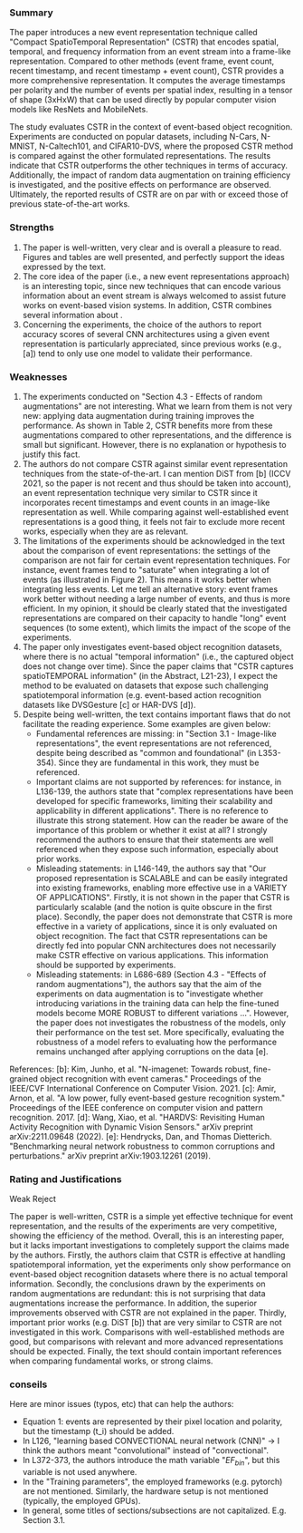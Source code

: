 ### Summary

The paper introduces a new event representation technique called "Compact SpatioTemporal Representation" (CSTR) that encodes spatial, temporal, and frequency information from an event stream into a frame-like representation. Compared to other methods (event frame, event count, recent timestamp, and recent timestamp + event count), CSTR provides a more comprehensive representation. It computes the average timestamps per polarity and the number of events per spatial index, resulting in a tensor of shape (3xHxW) that can be used directly by popular computer vision models like ResNets and MobileNets.

The study evaluates CSTR in the context of event-based object recognition. Experiments are conducted on popular datasets, including N-Cars, N-MNIST, N-Caltech101, and CIFAR10-DVS, where the proposed CSTR method is compared against the other formulated representations. The results indicate that CSTR outperforms the other techniques in terms of accuracy. Additionally, the impact of random data augmentation on training efficiency is investigated, and the positive effects on performance are observed. Ultimately, the reported results of CSTR are on par with or exceed those of previous state-of-the-art works.

### Strengths

1. The paper is well-written, very clear and is overall a pleasure to read. Figures and tables are well presented, and perfectly support the ideas expressed by the text.
2. The core idea of the paper (i.e., a new event representations approach) is an interesting topic, since new techniques that can encode various information about an event stream is always welcomed to assist future works on event-based vision systems. In addition, CSTR combines several information about .
3. Concerning the experiments, the choice of the authors to report accuracy scores of several CNN architectures using a given event representation is particularly appreciated, since previous works (e.g., [a]) tend to only use one model to validate their performance.

### Weaknesses

1. The experiments conducted on "Section 4.3 - Effects of random augmentations" are not interesting. What we learn from them is not very new: applying data augmentation during training improves the performance. As shown in Table 2, CSTR benefits more from these augmentations compared to other representations, and the difference is small but significant. However, there is no explanation or hypothesis to justify this fact.
2. The authors do not compare CSTR against similar event representation techniques from the state-of-the-art. I can mention DiST from [b] (ICCV 2021, so the paper is not recent and thus should be taken into account), an event representation technique very similar to CSTR since it incorporates recent timestamps and event counts in an image-like representation as well. While comparing against well-established event representations is a good thing, it feels not fair to exclude more recent works, especially when they are as relevant.
3. The limitations of the experiments should be acknowledged in the text about the comparison of event representations: the settings of the comparison are not fair for certain event representation techniques. For instance, event frames tend to "saturate" when integrating a lot of events (as illustrated in Figure 2). This means it works better when integrating less events. Let me tell an alternative story: event frames work better without needing a large number of events, and thus is more efficient. In my opinion, it should be clearly stated that the investigated representations are compared on their capacity to handle "long" event sequences (to some extent), which limits the impact of the scope of the experiments.
4. The paper only investigates event-based object recognition datasets, where there is no actual "temporal information" (i.e., the captured object does not change over time). Since the paper claims that "CSTR captures spatioTEMPORAL information" (in the Abstract, L21-23), I expect the method to be evaluated on datasets that expose such challenging spatiotemporal information (e.g. event-based action recognition datasets like DVSGesture [c] or HAR-DVS [d]).
5. Despite being well-written, the text contains important flaws that do not facilitate the reading experience. Some examples are given below:
   - Fundamental references are missing: in "Section 3.1 - Image-like representations", the event representations are not referenced, despite being described as "common and foundational" (in L353-354). Since they are fundamental in this work, they must be referenced.
   - Important claims are not supported by references: for instance, in L136-139, the authors state that "complex representations have been developed for specific frameworks, limiting their scalability and applicability in different applications". There is no reference to illustrate this strong statement. How can the reader be aware of the importance of this problem or whether it exist at all? I strongly recommend the authors to ensure that their statements are well referenced when they expose such information, especially about prior works.
   - Misleading statements: in L146-149, the authors say that "Our proposed representation is SCALABLE and can be easily integrated into existing frameworks, enabling more effective use in a VARIETY OF APPLICATIONS". Firstly, it is not shown in the paper that CSTR is particularly scalable (and the notion is quite obscure in the first place). Secondly, the paper does not demonstrate that CSTR is more effective in a variety of applications, since it is only evaluated on object recognition. The fact that CSTR representations can be directly fed into popular CNN architectures does not necessarily make CSTR effective on various applications. This information should be supported by experiments.
   - Misleading statements: in L686-689 (Section 4.3 - "Effects of random augmentations"), the authors say that the aim of the experiments on data augmentation is to "investigate whether introducing variations in the training data can help the fine-tuned models become MORE ROBUST to different variations ...". However, the paper does not investigates the robustness of the models, only their performance on the test set. More specifically, evaluating the robustness of a model refers to evaluating how the performance remains unchanged after applying corruptions on the data [e].

References:
[b]: Kim, Junho, et al. "N-imagenet: Towards robust, fine-grained object recognition with event cameras." Proceedings of the IEEE/CVF International Conference on Computer Vision. 2021. 
[c]: Amir, Arnon, et al. "A low power, fully event-based gesture recognition system." Proceedings of the IEEE conference on computer vision and pattern recognition. 2017.
[d]: Wang, Xiao, et al. "HARDVS: Revisiting Human Activity Recognition with Dynamic Vision Sensors." arXiv preprint arXiv:2211.09648 (2022).
[e]: Hendrycks, Dan, and Thomas Dietterich. "Benchmarking neural network robustness to common corruptions and perturbations." arXiv preprint arXiv:1903.12261 (2019).


### Rating and Justifications

Weak Reject

The paper is well-written, CSTR is a simple yet effective technique for event representation, and the results of the experiments are very competitive, showing the efficiency of the method. Overall, this is an interesting paper, but it lacks important investigations to completely support the claims made by the authors. Firstly, the authors claim that CSTR is effective at handling spatiotemporal information, yet the experiments only show performance on event-based object recognition datasets where there is no actual temporal information. Secondly, the conclusions drawn by the experiments on random augmentations are redundant: this is not surprising that data augmentations increase the performance. In addition, the superior improvements observed with CSTR are not explained in the paper. Thirdly, important prior works (e.g. DiST [b]) that are very similar to CSTR are not investigated in this work. Comparisons with well-established methods are good, but comparisons with relevant and more advanced representations should be expected. Finally, the text should contain important references when comparing fundamental works, or strong claims.

### conseils

Here are minor issues (typos, etc) that can help the authors:

- Equation 1: events are represented by their pixel location and polarity, but the timestamp (t_i) should be added.
- In L126, "learning based CONVECTIONAL neural network (CNN)" -> I think the authors meant "convolutional" instead of "convectional".
- In L372-373, the authors introduce the math variable "$EF_{bin}$", but this variable is not used anywhere. 
- In the "Training parameters", the employed frameworks (e.g. pytorch) are not mentioned. Similarly, the hardware setup is not mentioned (typically, the employed GPUs).
- In general, some titles of sections/subsections are not capitalized. E.g. Section 3.1.